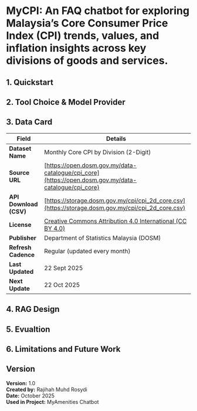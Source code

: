# MyCPI: An FAQ chatbot for exploring Malaysia’s Core Consumer Price Index (CPI) trends, values, and inflation insights across key divisions of goods and services.

## 1. Quickstart


## 2. Tool Choice & Model Provider


## 3. Data Card
| Field | Details |
|-------|----------|
| **Dataset Name** | Monthly Core CPI by Division (2-Digit) |
| **Source URL** | [https://open.dosm.gov.my/data-catalogue/cpi_core](https://open.dosm.gov.my/data-catalogue/cpi_core) |
| **API Download (CSV)** | [https://storage.dosm.gov.my/cpi/cpi_2d_core.csv](https://storage.dosm.gov.my/cpi/cpi_2d_core.csv) |
| **License** | [Creative Commons Attribution 4.0 International (CC BY 4.0)](https://creativecommons.org/licenses/by/4.0/) |
| **Publisher** | Department of Statistics Malaysia (DOSM) |
| **Refresh Cadence** | Regular (updated every month) |
| **Last Updated** | 22 Sept 2025 |
| **Next Update** | 22 Oct 2025 |

## 4. RAG Design

## 5. Evualtion

## 6. Limitations and Future Work

## Version
**Version:** 1.0  
**Created by:** Rajihah Muhd Rosydi  
**Date:** October 2025  
**Used in Project:** MyAmenities Chatbot  
